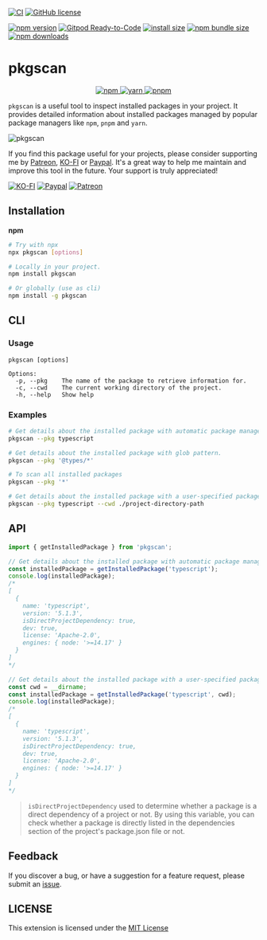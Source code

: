 [![CI](https://github.com/nguyenngoclongdev/pkgscan/actions/workflows/ci.yml/badge.svg)](https://github.com/nguyenngoclongdev/pkgscan/actions/workflows/ci.yml)
[![GitHub license](https://img.shields.io/badge/license-MIT-blue.svg?style=flat-square)](https://github.com/nguyenngoclongdev/pkgscan/)

[![npm version](https://img.shields.io/npm/v/pkgscan.svg?style=flat-square)](https://www.npmjs.org/package/pkgscan)
[![Gitpod Ready-to-Code](https://img.shields.io/badge/Gitpod-Ready--to--Code-blue?logo=gitpod&style=flat-square)](https://gitpod.io/#https://github.com/nguyenngoclongdev/pkgscan)
[![install size](https://img.shields.io/badge/dynamic/json?url=https://packagephobia.com/v2/api.json?p=pkgscan&query=$.install.pretty&label=install%20size&style=flat-square)](https://packagephobia.now.sh/result?p=pkgscan)
[![npm bundle size](https://img.shields.io/bundlephobia/minzip/pkgscan?style=flat-square)](https://bundlephobia.com/package/pkgscan@latest)
[![npm downloads](https://img.shields.io/npm/dt/pkgscan.svg?style=flat-square)](https://npm-stat.com/charts.html?package=pkgscan)

# pkgscan

<p align="center">
  <!-- npm -->
  <a href="https://www.npmjs.com" target="_blank">
      <img src="https://img.shields.io/badge/npm-CB3837?logo=npm&logoColor=fff&style=for-the-badge" alt="npm">
  </a>
  <!-- yarn -->
  <a href="https://yarnpkg.com" target="_blank">
     <img src="https://img.shields.io/badge/Yarn-2C8EBB?logo=yarn&logoColor=fff&style=for-the-badge" alt="yarn">
  </a>
    <!-- pnpm -->
  <a href="https://pnpm.io" target="_blank">
     <img src="https://img.shields.io/badge/pnpm-F69220?logo=pnpm&logoColor=fff&style=for-the-badge" alt="pnpm">
  </a>
</p>

`pkgscan` is a useful tool to inspect installed packages in your project. It provides detailed information about installed packages managed by popular package managers like `npm`, `pnpm` and `yarn`.

![pkgscan](https://github.com/nguyenngoclongdev/pkgscan/raw/HEAD/images/demo.gif)

If you find this package useful for your projects, please consider supporting me by [Patreon](https://patreon.com/nguyenngoclong), [KO-FI](https://ko-fi.com/nguyenngoclong) or [Paypal](http://paypal.com/paypalme/longnguyenngoc). It's a great way to help me maintain and improve this tool in the future. Your support is truly appreciated!

[![KO-FI](https://img.shields.io/badge/Ko--fi-F16061?style=for-the-badge&logo=ko-fi&logoColor=white)](https://ko-fi.com/nguyenngoclong)
[![Paypal](https://img.shields.io/badge/PayPal-00457C?style=for-the-badge&logo=paypal&logoColor=white)](http://paypal.com/paypalme/longnguyenngoc)
[![Patreon](https://img.shields.io/badge/Patreon-F96854?style=for-the-badge&logo=patreon&logoColor=white)](https://patreon.com/nguyenngoclong)

## Installation

**npm**

```sh
# Try with npx
npx pkgscan [options]

# Locally in your project.
npm install pkgscan

# Or globally (use as cli)
npm install -g pkgscan
```

## CLI

### Usage

```
pkgscan [options]

Options:
  -p, --pkg    The name of the package to retrieve information for.
  -c, --cwd    The current working directory of the project.
  -h, --help   Show help
```

### Examples

```sh
# Get details about the installed package with automatic package manager detection.
pkgscan --pkg typescript

# Get details about the installed package with glob pattern.
pkgscan --pkg '@types/*'

# To scan all installed packages
pkgscan --pkg '*'

# Get details about the installed package with a user-specified package manager.
pkgscan --pkg typescript --cwd ./project-directory-path
```

## API

```typescript
import { getInstalledPackage } from 'pkgscan';

// Get details about the installed package with automatic package manager detection.
const installedPackage = getInstalledPackage('typescript');
console.log(installedPackage);
/*
[
  {
    name: 'typescript',
    version: '5.1.3',
    isDirectProjectDependency: true,
    dev: true,
    license: 'Apache-2.0',
    engines: { node: '>=14.17' }
  }
]
*/

// Get details about the installed package with a user-specified package manager.
const cwd = __dirname;
const installedPackage = getInstalledPackage('typescript', cwd);
console.log(installedPackage);
/*
[
  {
    name: 'typescript',
    version: '5.1.3',
    isDirectProjectDependency: true,
    dev: true,
    license: 'Apache-2.0',
    engines: { node: '>=14.17' }
  }
]
*/
```

> `isDirectProjectDependency` used to determine whether a package is a direct dependency of a project or not. By using this variable, you can check whether a package is directly listed in the dependencies section of the project's package.json file or not.

## Feedback

If you discover a bug, or have a suggestion for a feature request, please
submit an [issue](https://github.com/nguyenngoclongdev/pkgscan/issues).

## LICENSE

This extension is licensed under the [MIT License](LICENSE)
